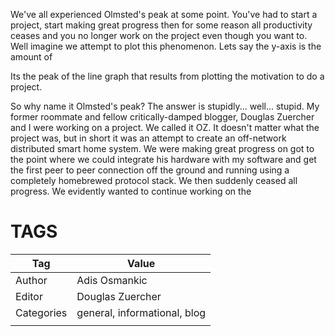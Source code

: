We've all experienced Olmsted's peak at some point. 
You've had to start a project, start making great progress then for some reason all productivity ceases and you no longer work on the project even though you want to. Well imagine we attempt to plot this phenomenon. Lets say the y-axis is the amount of 

Its the peak of the line graph that results from plotting the motivation to do a project.

So why name it Olmsted's peak? The answer is stupidly... well... stupid. My former roommate and fellow critically-damped blogger, Douglas Zuercher and I were working on a project. We called it OZ. It doesn't matter what the project was, but in short it was an attempt to create an off-network distributed smart home system. We were making great progress on got to the point where we could integrate his hardware with my software and get the first peer to peer connection off the ground and running using a completely homebrewed protocol stack. We then suddenly ceased all progress. We evidently wanted to continue working on the 




# TAGS
| Tag        | Value                        |
| ---------- | ---------------------------- |
| Author     | Adis Osmankic                |
| Editor     | Douglas Zuercher             |
| Categories | general, informational, blog |
|            |                              |


